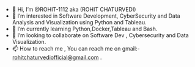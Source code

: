 - 👋 Hi, I’m @ROHIT-1112 aka (ROHIT CHATURVEDI)
- 👀 I’m interested in Software Development, CyberSecurity and Data Analysis and Visualization using Python and Tableau. 
- 🌱 I’m currently learning Python,Docker,Tableau and Bash.
- 💞️ I’m looking to collaborate on Software Dev , Cybersecurity and Data Visualization.
- 📫 How to reach me , You can reach me on gmail:- rohitchaturvediofficial@gmail.com .

<!---
ROHIT-1112/ROHIT CHATURVEDI is a ✨ special ✨ repository because its `README.md` (this file) appears on your GitHub profile.
You can click the Preview link to take a look at your changes.
--->
